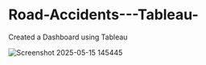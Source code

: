 # Road-Accidents---Tableau-
Created a Dashboard using Tableau


![Screenshot 2025-05-15 145445](https://github.com/user-attachments/assets/6e4e3b5b-38b1-497e-82ac-b6db32366c10)
